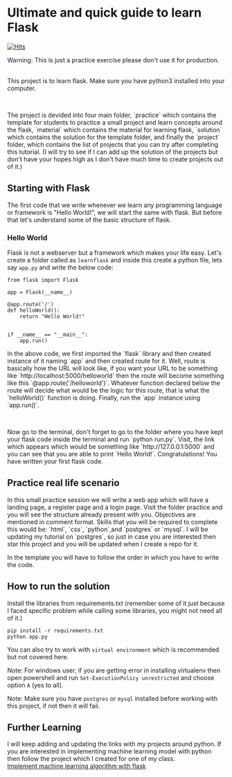 # Ultimate and quick guide to learn Flask

[![Hits](https://hits.seeyoufarm.com/api/count/incr/badge.svg?url=https%3A%2F%2Fgithub.com%2FUnpredictablePrashant%2FLearningFlask&count_bg=%2379C83D&title_bg=%23555555&icon=&icon_color=%23E7E7E7&title=hits&edge_flat=false)](https://hits.seeyoufarm.com)


Warning: This is just a practice exercise please don't use it for production.<br><br>

<p>
This project is to learn flask. Make sure you have python3 installed into your computer.</p><br>

<p>
The project is devided into four main folder, `practice` which contains the template for students to practice a small project and learn concepts around the flask, `material` which contains the material for learning flask,  `solution` which contains the solution for the template folder, and finally the `project` folder, which contains the list of projects that you can try after completing this tutorial. (I will try to see if I can add up the solution of the projects but don't have your hopes high as I don't have much time to create projects out of it.)</p>


## Starting with Flask


The first code that we write whenever we learn any programming language or framework is "Hello World!", we will start the same with flask. But before that let's understand some of the basic structure of flask.

### Hello World

Flask is not a webserver but a framework which makes your life easy. Let's create a folder called as `learnflask` and inside this create a python file, lets say `app.py` and write the below code:

```
from flask import Flask

app = Flask(__name__)

@app.route('/')
def helloWorld():
    return "Hello World!"


if __name__ == "__main__":
    app.run()
```

<p>In the above code, we first imported the `flask` library and then created instance of it naming `app` and then created route for it. Well, route is basically how the URL will look like, if you want your URL to be something like `http://localhost:5000/helloworld` then the route will become something like this `@app.route('/helloworld')`. Whatever function declared below the route will decide what would be the logic for this route, that is what the `helloWorld()` function is doing. Finally, run the `app` instance using `app.run()`.</p>
<br>
<p>Now go to the terminal, don't forget to go to the folder where you have kept your flask code inside the terminal and run `python run.py`. Visit, the link which appears which would be something like `http://127.0.0.1:5000` and you can see that you are able to print `Hello World!`. Congratulations! You have written your first flask code.</p>

## Practice real life scenario

<p>In this small practice session we will write a web app which will have a landing page, a register page and a login page. Visit the folder practice and you will see the structure already present with you. Objectives are mentioned in comment format. Skills that you will be required to complete this would be: `html`, `css`, `python`,and `postgres` or `mysql`. I will be updating my tutorial on `postgres`, so just in case you are interested then star this project and you will be updated when I create a repo for it.</p>

<p>In the template you will have to follow the order in which you have to write the code.
</p>


## How to run the solution

Install the libraries from requirements.txt (remember some of it just because I faced specific problem while calling some libraries, you might not need all of it.)

```
pip install -r requirements.txt
python app.py
```

You can also try to work with `virtual environment` which is recommended but not covered here.

Note: For windows user, if you are getting error in installing virtualenv then open powershell and run `Set-ExecutionPolicy unrestricted` and choose option `A` (yes to all).

Note: Make sure you have `postgres` or `mysql` installed before working with this project, if not then it will fail.

## Further Learning

I will keep adding and updating the links with my projects around python. If you are interested in implementing machine learning model with python then follow the project which I created for one of my class.<br>
[Implement machine learning algorithm with flask](https://github.com/UnpredictablePrashant/MachineLearninginFlask)


